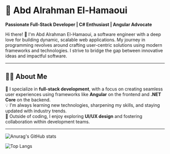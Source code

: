 
# 🌟 Abd Alrahman El-Hamaoui  

**Passionate Full-Stack Developer | C# Enthusiast | Angular Advocate**

Hi there! 👋 I'm Abd Alrahman El-Hamaoui, a software engineer with a deep love for building dynamic, scalable web applications. My journey in programming revolves around crafting user-centric solutions using modern frameworks and technologies. I strive to bridge the gap between innovative ideas and impactful software.

---

## 🧑‍💻 About Me  

🔗 I specialize in **full-stack development**, with a focus on creating seamless user experiences using frameworks like **Angular** on the frontend and **.NET Core** on the backend.  
💡 I'm always learning new technologies, sharpening my skills, and staying updated with industry trends.  
🎯 Outside of coding, I enjoy exploring **UI/UX design** and fostering collaboration within development teams.  

---

![Anurag's GitHub stats](https://readme-stats-git-master-karlof002s-projects.vercel.app/api?username=karlof002&show_icons=true&theme=radical)

![Top Langs](https://readme-stats-git-master-karlof002s-projects.vercel.app/api/top-langs/?username=karlof002&hide_progress=true)
